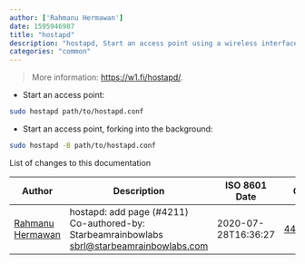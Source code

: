 ```yaml
---
author: ['Rahmanu Hermawan']
date: 1595946987
title: "hostapd"
description: "hostapd, Start an access point using a wireless interface."
categories: "common"
---
```

> More information: <https://w1.fi/hostapd/>.

- Start an access point:

```bash
sudo hostapd path/to/hostapd.conf
```

- Start an access point, forking into the background:

```bash
sudo hostapd -B path/to/hostapd.conf
```
List of changes to this documentation


Author | Description | ISO 8601 Date | GitHub link
------|-----|-----|-----
[Rahmanu Hermawan](mailto:rahmanuh@users.noreply.github.com) | hostapd: add page (#4211) Co-authored-by: Starbeamrainbowlabs <sbrl@starbeamrainbowlabs.com> | 2020-07-28T16:36:27 | [4474fb5692c7](https://github.com/tldr-pages/tldr/commit/4474fb5692c713635f71316dab4f76d0c9d21073)

